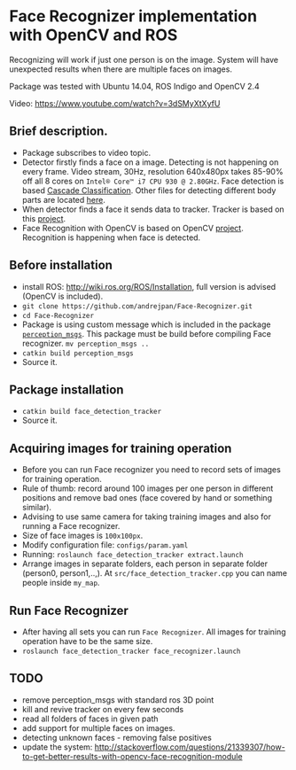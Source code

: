 # Face Recognizer implementation with OpenCV and ROS

Recognizing will work if just one person is on the image. System will have unexpected results when there are multiple faces on images.

Package was tested with Ubuntu 14.04, ROS Indigo and OpenCV 2.4

Video: https://www.youtube.com/watch?v=3dSMyXtXyfU

## Brief description.
- Package subscribes to video topic.
- Detector firstly finds a face on a image. Detecting is not happening on every frame. Video stream, 30Hz, resolution 640x480px takes 85-90% off all 8 cores on `Intel® Core™ i7 CPU 930 @ 2.80GHz`. Face detection is based [Cascade Classification](http://docs.opencv.org/2.4/modules/objdetect/doc/cascade_classification.html). Other files for detecting different body parts are located [here](https://github.com/opencv/opencv/tree/master/data).
- When detector finds a face it sends data to tracker. Tracker is based on this [project](https://github.com/klahaag/cf_tracking).
- Face Recognition with OpenCV is based on OpenCV [project](http://docs.opencv.org/2.4/modules/contrib/doc/facerec/facerec_tutorial.html). Recognition is happening when face is detected.

## Before installation
- install ROS: http://wiki.ros.org/ROS/Installation, full version is advised (OpenCV is included). 
- `git clone https://github.com/andrejpan/Face-Recognizer.git`
- `cd Face-Recognizer`
- Package is using custom message which is included in the package [`perception_msgs`](perception_msgs). This package must be build before compiling Face recognizer. `mv perception_msgs ..`
- `catkin build perception_msgs`
- Source it.

## Package installation 
- `catkin build face_detection_tracker`
- Source it.

## Acquiring images for training operation
- Before you can run Face recognizer you need to record sets of images for training operation. 
- Rule of thumb: record around 100 images per one person in different positions and remove bad ones (face covered by hand or something similar). 
- Advising to use same camera for taking training images and also for running a Face recognizer.
- Size of face images is `100x100px`. 
- Modify configuration file: `configs/param.yaml`
- Running: `roslaunch face_detection_tracker extract.launch`
- Arrange images in separate folders, each person in separate folder (person0, person1,..,). At `src/face_detection_tracker.cpp` you can name people inside `my_map`.

## Run Face Recognizer
- After having all sets you can run `Face Recognizer`. All images for training operation have to be the same size.
- `roslaunch face_detection_tracker face_recognizer.launch`

## TODO
- remove perception_msgs with standard ros 3D point
- kill and revive tracker on every few seconds
- read all folders of faces in given path
- add support for multiple faces on images.
- detecting unknown faces - removing false positives
- update the system: http://stackoverflow.com/questions/21339307/how-to-get-better-results-with-opencv-face-recognition-module
